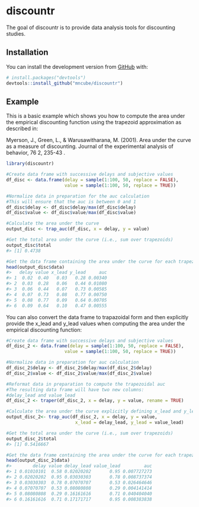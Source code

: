 
<!-- README.md is generated from README.Rmd. Please edit that file -->

# discountr

<!-- badges: start -->
<!-- badges: end -->

The goal of discountr is to provide data analysis tools for discounting
studies.

## Installation

You can install the development version from
[GitHub](https://github.com/) with:

``` r
# install.packages("devtools")
devtools::install_github("mncube/discountr")
```

## Example

This is a basic example which shows you how to compute the area under
the empirical discounting function using the trapezoid approximation as
described in:

Myerson, J., Green, L., & Warusawitharana, M. (2001). Area under the
curve as a measure of discounting. Journal of the experimental analysis
of behavior, 76 2, 235-43 .

``` r
library(discountr)

#Create data frame with successive delays and subjective values
df_disc <- data.frame(delay = sample(1:100, 50, replace = FALSE),
                      value = sample(1:100, 50, replace = TRUE))

#Normalize data in preparation for the auc calculation
#This will ensure that the auc is between 0 and 1
df_disc$delay <- df_disc$delay/max(df_disc$delay)
df_disc$value <- df_disc$value/max(df_disc$value)

#Calculate the area under the curve
output_disc <- trap_auc(df_disc, x = delay, y = value)

#Get the total area under the curve (i.e., sum over trapezoids)
output_disc$total
#> [1] 0.4738

#Get the data frame containing the area under the curve for each trapezoid
head(output_disc$data)
#>   delay value x_lead y_lead     auc
#> 1  0.02  0.40   0.03   0.28 0.00340
#> 2  0.03  0.28   0.06   0.44 0.01080
#> 3  0.06  0.44   0.07   0.73 0.00585
#> 4  0.07  0.73   0.08   0.77 0.00750
#> 5  0.08  0.77   0.09   0.64 0.00705
#> 6  0.09  0.64   0.10   0.47 0.00555
```

You can also convert the data frame to trapazoidal form and then
explicitly provide the x\_lead and y\_lead values when computing the
area under the empirical discounting function:

``` r
#Create data frame with successive delays and subjective values
df_disc_2 <- data.frame(delay = sample(1:100, 50, replace = FALSE),
                      value = sample(1:100, 50, replace = TRUE))

#Normalize data in preparation for auc calculation
df_disc_2$delay <- df_disc_2$delay/max(df_disc_2$delay)
df_disc_2$value <- df_disc_2$value/max(df_disc_2$value)

#Reformat data in preparation to compute the trapezoidal auc
#The resulting data frame will have two new columns:
#delay_lead and value_lead
df_disc_2 <- traper(df_disc_2, x = delay, y = value, rename = TRUE)

#Calculate the area under the curve explicitly defining x_lead and y_lead
output_disc_2<- trap_auc(df_disc_2, x = delay, y = value,
                          x_lead = delay_lead, y_lead = value_lead)

#Get the total area under the curve (i.e., sum over trapezoids)
output_disc_2$total
#> [1] 0.5416667

#Get the data frame containing the area under the curve for each trapezoid
head(output_disc_2$data)
#>        delay value delay_lead value_lead         auc
#> 1 0.01010101  0.58 0.02020202       0.95 0.007727273
#> 2 0.02020202  0.95 0.03030303       0.78 0.008737374
#> 3 0.03030303  0.78 0.07070707       0.53 0.026464646
#> 4 0.07070707  0.53 0.08080808       0.29 0.004141414
#> 5 0.08080808  0.29 0.16161616       0.71 0.040404040
#> 6 0.16161616  0.71 0.17171717       0.95 0.008383838
```
